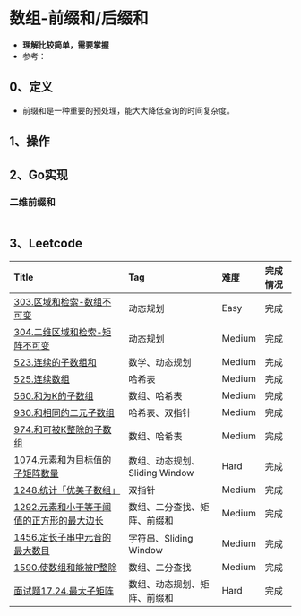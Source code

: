 # 数组-前缀和/后缀和

- **理解比较简单，需要掌握**
- 参考：

## 0、定义

- 前缀和是一种重要的预处理，能大大降低查询的时间复杂度。

## 1、操作

## 2、Go实现

### 二维前缀和

```go
```

## 3、Leetcode 

| Title                                                                                                                                 | Tag                    | 难度     | 完成情况 |
| :---------------------------------------------------------------------------------------------------------------------------------------| :------------------------| :--------| :------|
| [303.区域和检索-数组不可变](https://leetcode.cn/problems/range-sum-query-immutable/)                                                        | 动态规划                   | Easy   | 完成   |
| [304.二维区域和检索-矩阵不可变](https://leetcode.cn/problems/range-sum-query-2d-immutable/)                                                   | 动态规划                   | Medium | 完成   |
| [523.连续的子数组和](https://leetcode.cn/problems/continuous-subarray-sum/)                                                              | 数学、动态规划                | Medium | 完成   |
| [525.连续数组](https://leetcode.cn/problems/contiguous-array/)                                                                        | 哈希表                    | Medium | 完成   |
| [560.和为K的子数组](https://leetcode.cn/problems/subarray-sum-equals-k/)                                                                | 数组、哈希表                 | Medium | 完成   |
| [930.和相同的二元子数组](https://leetcode.cn/problems/binary-subarrays-with-sum/)                                                          | 哈希表、双指针                | Medium | 完成   |
| [974.和可被K整除的子数组](https://leetcode.cn/problems/subarray-sums-divisible-by-k/)                                                      | 数组、哈希表                 | Medium | 完成   |
| [1074.元素和为目标值的子矩阵数量](https://leetcode.cn/problems/number-of-submatrices-that-sum-to-target/)                                      | 数组、动态规划、Sliding Window | Hard   | 完成   |
| [1248.统计「优美子数组」](https://leetcode.cn/problems/count-number-of-nice-subarrays/)                                                    | 双指针                    | Medium | 完成   |
| [1292.元素和小于等于阈值的正方形的最大边长](https://leetcode.cn/problems/maximum-side-length-of-a-square-with-sum-less-than-or-equal-to-threshold/) | 数组、二分查找、矩阵、前缀和         | Medium | 完成   |
| [1456.定长子串中元音的最大数目](https://leetcode.cn/problems/maximum-number-of-vowels-in-a-substring-of-given-length/)                        | 字符串、Sliding Window     | Medium | 完成   |
| [1590.使数组和能被P整除](https://leetcode.cn/problems/make-sum-divisible-by-p/)                                                           | 数组、二分查找                | Medium | 完成   |
| [面试题17.24.最大子矩阵](https://leetcode.cn/problems/max-submatrix-lcci/)                                                                | 数组、动态规划、矩阵、前缀和         | Hard   | 完成   |